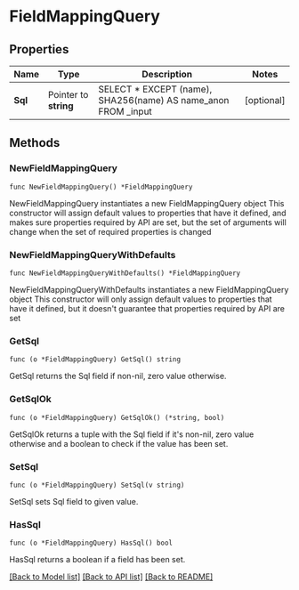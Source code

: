 # FieldMappingQuery

## Properties

Name | Type | Description | Notes
------------ | ------------- | ------------- | -------------
**Sql** | Pointer to **string** | SELECT * EXCEPT (name), SHA256(name) AS name_anon FROM _input | [optional] 

## Methods

### NewFieldMappingQuery

`func NewFieldMappingQuery() *FieldMappingQuery`

NewFieldMappingQuery instantiates a new FieldMappingQuery object
This constructor will assign default values to properties that have it defined,
and makes sure properties required by API are set, but the set of arguments
will change when the set of required properties is changed

### NewFieldMappingQueryWithDefaults

`func NewFieldMappingQueryWithDefaults() *FieldMappingQuery`

NewFieldMappingQueryWithDefaults instantiates a new FieldMappingQuery object
This constructor will only assign default values to properties that have it defined,
but it doesn't guarantee that properties required by API are set

### GetSql

`func (o *FieldMappingQuery) GetSql() string`

GetSql returns the Sql field if non-nil, zero value otherwise.

### GetSqlOk

`func (o *FieldMappingQuery) GetSqlOk() (*string, bool)`

GetSqlOk returns a tuple with the Sql field if it's non-nil, zero value otherwise
and a boolean to check if the value has been set.

### SetSql

`func (o *FieldMappingQuery) SetSql(v string)`

SetSql sets Sql field to given value.

### HasSql

`func (o *FieldMappingQuery) HasSql() bool`

HasSql returns a boolean if a field has been set.


[[Back to Model list]](../README.md#documentation-for-models) [[Back to API list]](../README.md#documentation-for-api-endpoints) [[Back to README]](../README.md)


